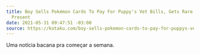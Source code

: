 ```yaml
---
title: Boy Sells Pokémon Cards To Pay For Puppy's Vet Bills, Gets Rare Cards As A
  Present
date: 2021-05-31 09:47:51 -03:00
source: https://kotaku.com/boy-sells-pokemon-cards-to-pay-for-puppys-vet-bills-ge-1847003276
---
```


Uma notícia bacana pra começar a semana.